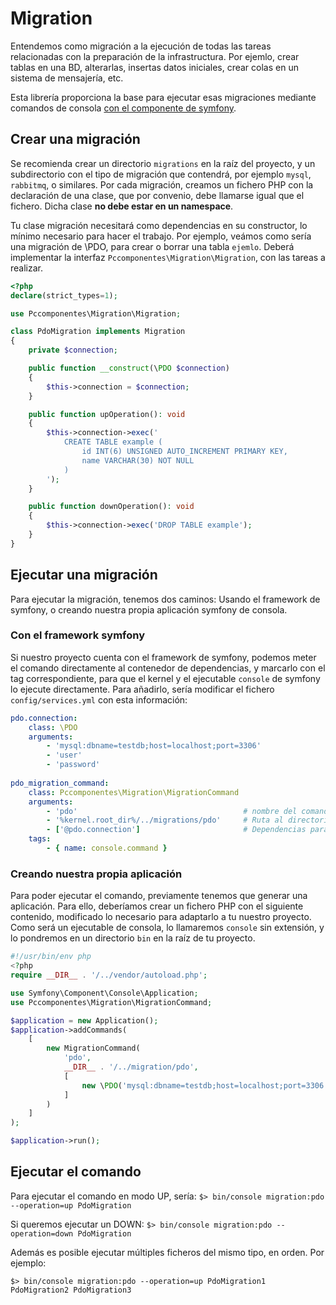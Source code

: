 # Migration
Entendemos como migración a la ejecución de todas las tareas relacionadas con la preparación de la infrastructura. Por ejemlo, crear tablas en una BD, alterarlas, insertas datos iniciales, crear colas en un sistema de mensajería, etc.

Esta librería proporciona la base para ejecutar esas migraciones mediante comandos de consola [con el componente de symfony](https://symfony.com/doc/current/components/console.html).

## Crear una migración
Se recomienda crear un directorio ```migrations``` en la raíz del proyecto, y un subdirectorio con el tipo de migración que contendrá, por ejemplo ```mysql```,  ```rabbitmq```, o similares.
Por cada migración, creamos un fichero PHP con la declaración de una clase, que por convenio, debe llamarse igual que el fichero. Dicha clase __no debe estar en un namespace__.

Tu clase migración necesitará como dependencias en su constructor, lo mínimo necesario para hacer el trabajo. Por ejemplo, veámos como sería una migración de \PDO, para crear o borrar una tabla ```ejemlo```.
Deberá implementar la interfaz ```Pccomponentes\Migration\Migration```, con las tareas a realizar.

```php
<?php
declare(strict_types=1);

use Pccomponentes\Migration\Migration;

class PdoMigration implements Migration
{
    private $connection;

    public function __construct(\PDO $connection)
    {
        $this->connection = $connection;
    }

    public function upOperation(): void
    {
        $this->connection->exec('
            CREATE TABLE example (
                id INT(6) UNSIGNED AUTO_INCREMENT PRIMARY KEY,
                name VARCHAR(30) NOT NULL
            )
        ');
    }

    public function downOperation(): void
    {
        $this->connection->exec('DROP TABLE example');
    }
}

```

## Ejecutar una migración
Para ejecutar la migración, tenemos dos caminos: Usando el framework de symfony, o creando nuestra propia aplicación symfony de consola.

### Con el framework symfony
Si nuestro proyecto cuenta con el framework de symfony, podemos meter el comando directamente al contenedor de dependencias, y marcarlo con el tag correspondiente, para que el kernel y el ejecutable ```console``` de symfony lo ejecute directamente.
Para añadirlo, sería modificar el fichero ```config/services.yml``` con esta información:
```yaml
pdo.connection:
    class: \PDO
    arguments:
        - 'mysql:dbname=testdb;host=localhost;port=3306'
        - 'user'
        - 'password'
        
pdo_migration_command:
    class: Pccomponentes\Migration\MigrationCommand
    arguments:
        - 'pdo'                                     # nombre del comando, que se concatenará a "migration:"
        - '%kernel.root_dir%/../migrations/pdo'     # Ruta al directorio de las migraciones para este comando
        - ['@pdo.connection']                       # Dependencias para construir nuestra migración
    tags:
        - { name: console.command }
```

### Creando nuestra propia aplicación
Para poder ejecutar el comando, previamente tenemos que generar una aplicación. Para ello, deberíamos crear un fichero PHP con el siguiente contenido, modificado lo necesario para adaptarlo a tu nuestro proyecto.
Como será un ejecutable de consola, lo llamaremos ```console``` sin extensión, y lo pondremos en un directorio ```bin``` en la raíz de tu proyecto.
```php
#!/usr/bin/env php
<?php
require __DIR__ . '/../vendor/autoload.php';

use Symfony\Component\Console\Application;
use Pccomponentes\Migration\MigrationCommand;

$application = new Application();
$application->addCommands(
    [
        new MigrationCommand(
            'pdo',
            __DIR__ . '/../migration/pdo',
            [
                new \PDO('mysql:dbname=testdb;host=localhost;port=3306', 'user', 'password')
            ]
        )
    ]
);

$application->run();

```

## Ejecutar el comando

Para ejecutar el comando en modo UP, sería:
```$> bin/console migration:pdo --operation=up PdoMigration```

Si queremos ejecutar un DOWN:
```$> bin/console migration:pdo --operation=down PdoMigration```

Además es posible ejecutar múltiples ficheros del mismo tipo, en orden. Por ejemplo:

```$> bin/console migration:pdo --operation=up PdoMigration1 PdoMigration2 PdoMigration3```
